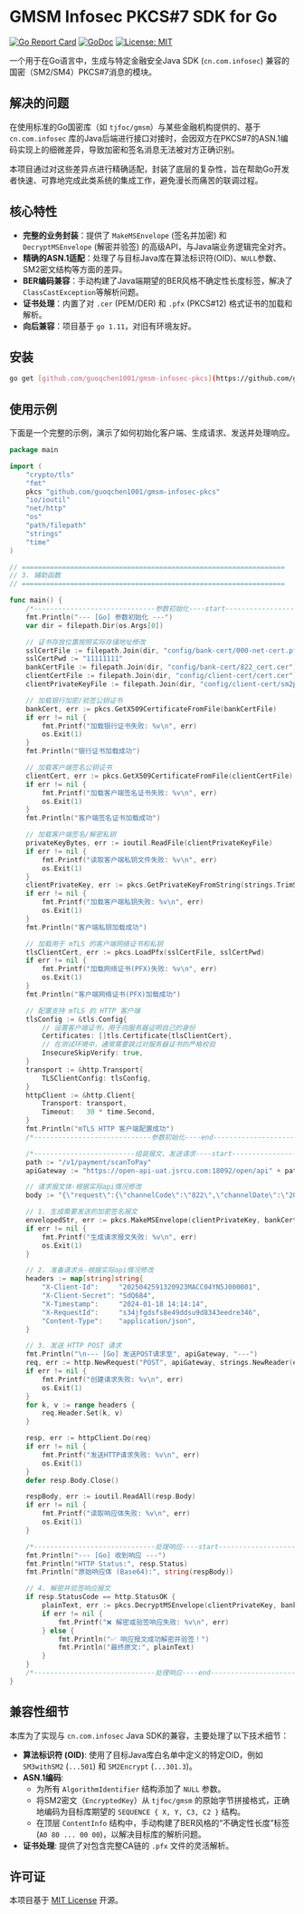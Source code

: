 # GMSM Infosec PKCS#7 SDK for Go

[![Go Report Card](https://goreportcard.com/badge/github.com/guoqchen1001/gmsm-infosec-pkcs)](https://goreportcard.com/report/github.com/guoqchen1001/gmsm-infosec-pkcs)
[![GoDoc](https://godoc.org/github.com/guoqchen1001/gmsm-infosec-pkcs?status.svg)](https://pkg.go.dev/github.com/guoqchen1001/gmsm-infosec-pkcs)
[![License: MIT](https://img.shields.io/badge/License-MIT-yellow.svg)](https://opensource.org/licenses/MIT)

一个用于在Go语言中，生成与特定金融安全Java SDK (`cn.com.infosec`) 兼容的国密（SM2/SM4）PKCS#7消息的模块。

## 解决的问题

在使用标准的Go国密库（如 `tjfoc/gmsm`）与某些金融机构提供的、基于 `cn.com.infosec` 库的Java后端进行接口对接时，会因双方在PKCS#7的ASN.1编码实现上的细微差异，导致加密和签名消息无法被对方正确识别。

本项目通过对这些差异点进行精确适配，封装了底层的复杂性，旨在帮助Go开发者快速、可靠地完成此类系统的集成工作，避免漫长而痛苦的联调过程。

## 核心特性

* **完整的业务封装**：提供了 `MakeMSEnvelope` (签名并加密) 和 `DecryptMSEnvelope` (解密并验签) 的高级API，与Java端业务逻辑完全对齐。
* **精确的ASN.1适配**：处理了与目标Java库在算法标识符(OID)、`NULL`参数、SM2密文结构等方面的差异。
* **BER编码兼容**：手动构建了Java端期望的BER风格不确定性长度标签，解决了`ClassCastException`等解析问题。
* **证书处理**：内置了对 `.cer` (PEM/DER) 和 `.pfx` (PKCS#12) 格式证书的加载和解析。
* **向后兼容**：项目基于 `go 1.11`，对旧有环境友好。

## 安装

```bash
go get [github.com/guoqchen1001/gmsm-infosec-pkcs](https://github.com/guoqchen1001/gmsm-infosec-pkcs)
```

## 使用示例

下面是一个完整的示例，演示了如何初始化客户端、生成请求、发送并处理响应。

```go
package main

import (
	"crypto/tls"
	"fmt"
	pkcs "github.com/guoqchen1001/gmsm-infosec-pkcs"
	"io/ioutil"
	"net/http"
	"os"
	"path/filepath"
	"strings"
	"time"
)

// =================================================================
// 3. 辅助函数
// =================================================================

func main() {
	/*------------------------------参数初始化----start-------------------------------*/
	fmt.Println("--- [Go] 参数初始化 ---")
	var dir = filepath.Dir(os.Args[0])

	// 证书存放位置按照实际存储地址修改
	sslCertFile := filepath.Join(dir, "config/bank-cert/000-net-cert.pfx")
	sslCertPwd := "11111111"
	bankCertFile := filepath.Join(dir, "config/bank-cert/822_cert.cer")
	clientCertFile := filepath.Join(dir, "config/client-cert/cert.cer")
	clientPrivateKeyFile := filepath.Join(dir, "config/client-cert/sm2private.txt")

	// 加载银行加密/验签公钥证书
	bankCert, err := pkcs.GetX509CertificateFromFile(bankCertFile)
	if err != nil {
		fmt.Printf("加载银行证书失败: %v\n", err)
		os.Exit(1)
	}
	fmt.Println("银行证书加载成功")

	// 加载客户端签名公钥证书
	clientCert, err := pkcs.GetX509CertificateFromFile(clientCertFile)
	if err != nil {
		fmt.Printf("加载客户端签名证书失败: %v\n", err)
		os.Exit(1)
	}
	fmt.Println("客户端签名证书加载成功")

	// 加载客户端签名/解密私钥
	privateKeyBytes, err := ioutil.ReadFile(clientPrivateKeyFile)
	if err != nil {
		fmt.Printf("读取客户端私钥文件失败: %v\n", err)
		os.Exit(1)
	}
	clientPrivateKey, err := pkcs.GetPrivateKeyFromString(strings.TrimSpace(string(privateKeyBytes)))
	if err != nil {
		fmt.Printf("加载客户端私钥失败: %v\n", err)
		os.Exit(1)
	}
	fmt.Println("客户端私钥加载成功")

	// 加载用于 mTLS 的客户端网络证书和私钥
	tlsClientCert, err := pkcs.LoadPfx(sslCertFile, sslCertPwd)
	if err != nil {
		fmt.Printf("加载网络证书(PFX)失败: %v\n", err)
		os.Exit(1)
	}
	fmt.Println("客户端网络证书(PFX)加载成功")

	// 配置支持 mTLS 的 HTTP 客户端
	tlsConfig := &tls.Config{
		// 设置客户端证书，用于向服务器证明自己的身份
		Certificates: []tls.Certificate{tlsClientCert},
		// 在测试环境中，通常需要跳过对服务器证书的严格校验
		InsecureSkipVerify: true,
	}
	transport := &http.Transport{
		TLSClientConfig: tlsConfig,
	}
	httpClient := &http.Client{
		Transport: transport,
		Timeout:   30 * time.Second,
	}
	fmt.Println("mTLS HTTP 客户端配置成功")
	/*-----------------------------参数初始化----end-------------------------------*/

	/*-------------------------组装报文、发送请求----start--------------------------*/
	path := "/v1/payment/scanToPay"
	apiGateway := "https://open-api-uat.jsrcu.com:18092/open/api" + path

	// 请求报文体-根据实际api情况修改
	body := "{\"request\":{\"channelCode\":\"822\",\"channelDate\":\"20240117\",\"channelSeq\":\"123456789012345678901\",\"version\":\"\",\"apiFlag\":\"\",\"transType\":\"\",\"mchntCd\":\"312023581200106\",\"traceNo\":\"00020240124170608847731617060885\",\"outTradeNo\":\"20240126141759161000023W\",\"longitude\":\"118.7830\",\"deviceId\":\"U0002448\",\"latitude\":\"32.02763\"}}"

	// 1. 生成需要发送的加密签名报文
	envelopedStr, err := pkcs.MakeMSEnvelope(clientPrivateKey, bankCert, clientCert, body)
	if err != nil {
		fmt.Printf("生成请求报文失败: %v\n", err)
		os.Exit(1)
	}

	// 2. 准备请求头-根据实际api情况修改
	headers := map[string]string{
		"X-Client-Id":     "2025042591320923MACC04YN5J000001",
		"X-Client-Secret": "SdQ684",
		"X-Timestamp":     "2024-01-18 14:14:14",
		"X-RequestId":     "s34jfgdsfs8e49ddsu9d8343eedre346",
		"Content-Type":    "application/json",
	}

	// 3. 发送 HTTP POST 请求
	fmt.Println("\n--- [Go] 发送POST请求至", apiGateway, "---")
	req, err := http.NewRequest("POST", apiGateway, strings.NewReader(envelopedStr))
	if err != nil {
		fmt.Printf("创建请求失败: %v\n", err)
		os.Exit(1)
	}
	for k, v := range headers {
		req.Header.Set(k, v)
	}

	resp, err := httpClient.Do(req)
	if err != nil {
		fmt.Printf("发送HTTP请求失败: %v\n", err)
		os.Exit(1)
	}
	defer resp.Body.Close()

	respBody, err := ioutil.ReadAll(resp.Body)
	if err != nil {
		fmt.Printf("读取响应体失败: %v\n", err)
		os.Exit(1)
	}

	/*------------------------------处理响应----start-------------------------------*/
	fmt.Println("--- [Go] 收到响应 ---")
	fmt.Println("HTTP Status:", resp.Status)
	fmt.Println("原始响应体 (Base64):", string(respBody))

	// 4. 解密并验签响应报文
	if resp.StatusCode == http.StatusOK {
		plainText, err := pkcs.DecryptMSEnvelope(clientPrivateKey, bankCert, string(respBody))
		if err != nil {
			fmt.Printf("❌ 解密或验签响应失败: %v\n", err)
		} else {
			fmt.Println("✅ 响应报文成功解密并验签！")
			fmt.Println("最终原文:", plainText)
		}
	}
	/*------------------------------处理响应----end---------------------------------*/
}


```

## 兼容性细节

本库为了实现与 `cn.com.infosec` Java SDK的兼容，主要处理了以下技术细节：
* **算法标识符 (OID)**: 使用了目标Java库白名单中定义的特定OID，例如 `SM3withSM2` (`...501`) 和 `SM2Encrypt` (`...301.3`)。
* **ASN.1编码**:
    * 为所有 `AlgorithmIdentifier` 结构添加了 `NULL` 参数。
    * 将SM2密文（`EncryptedKey`）从 `tjfoc/gmsm` 的原始字节拼接格式，正确地编码为目标库期望的 `SEQUENCE { X, Y, C3, C2 }` 结构。
    * 在顶层 `ContentInfo` 结构中，手动构建了BER风格的“不确定性长度”标签 (`A0 80 ... 00 00`)，以解决目标库的解析问题。
* **证书处理**: 提供了对包含完整CA链的 `.pfx` 文件的灵活解析。

## 许可证

本项目基于 [MIT License](LICENSE) 开源。